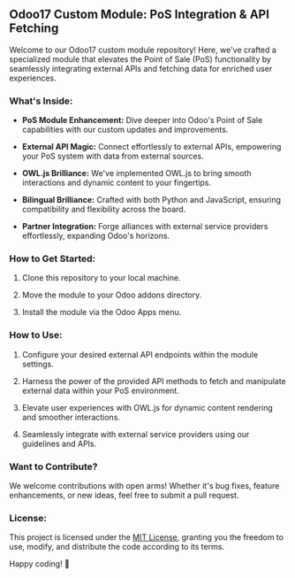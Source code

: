 ## Odoo17 Custom Module: PoS Integration & API Fetching

Welcome to our Odoo17 custom module repository! Here, we've crafted a specialized module that elevates the Point of Sale (PoS) functionality by seamlessly integrating external APIs and fetching data for enriched user experiences.

### What's Inside:

- **PoS Module Enhancement:** Dive deeper into Odoo's Point of Sale capabilities with our custom updates and improvements.

- **External API Magic:** Connect effortlessly to external APIs, empowering your PoS system with data from external sources.

- **OWL.js Brilliance:** We've implemented OWL.js to bring smooth interactions and dynamic content to your fingertips.

- **Bilingual Brilliance:** Crafted with both Python and JavaScript, ensuring compatibility and flexibility across the board.

- **Partner Integration:** Forge alliances with external service providers effortlessly, expanding Odoo's horizons.

### How to Get Started:

1. Clone this repository to your local machine.

2. Move the module to your Odoo addons directory.

3. Install the module via the Odoo Apps menu.

### How to Use:

1. Configure your desired external API endpoints within the module settings.

2. Harness the power of the provided API methods to fetch and manipulate external data within your PoS environment.

3. Elevate user experiences with OWL.js for dynamic content rendering and smoother interactions.

4. Seamlessly integrate with external service providers using our guidelines and APIs.

### Want to Contribute?

We welcome contributions with open arms! Whether it's bug fixes, feature enhancements, or new ideas, feel free to submit a pull request.

### License:

This project is licensed under the [MIT License](LICENSE), granting you the freedom to use, modify, and distribute the code according to its terms.


Happy coding! 🚀
